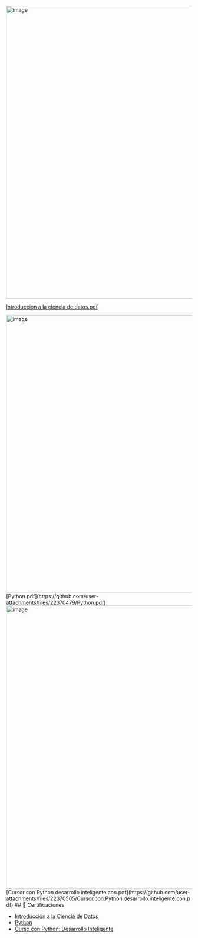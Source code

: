 <img width="1394" height="793" alt="image" src="https://github.com/user-attachments/assets/0da21ecc-b8b0-425d-9735-fb3861c36e35" />

[Introduccion a la ciencia de datos.pdf](https://github.com/user-attachments/files/22370470/Introduccion.a.la.ciencia.de.datos.pdf)


<img width="1384" height="754" alt="image" src="https://github.com/user-attachments/assets/4922c1d9-6e12-4e8b-9df1-1aa14ead5e9a" />
[Python.pdf](https://github.com/user-attachments/files/22370479/Python.pdf)



<img width="1394" height="769" alt="image" src="https://github.com/user-attachments/assets/df79daf3-df67-4dd2-b4ec-cf7eddcb0c79" />
[Cursor con Python desarrollo inteligente con.pdf](https://github.com/user-attachments/files/22370505/Cursor.con.Python.desarrollo.inteligente.con.pdf)
## 📜 Certificaciones

- [Introducción a la Ciencia de Datos](./Introduccion.a.la.ciencia.de.datos.pdf)  
- [Python](./Python.pdf)  
- [Curso con Python: Desarrollo Inteligente](./Cursor.con.Python.desarrollo.inteligente.con.pdf)  
